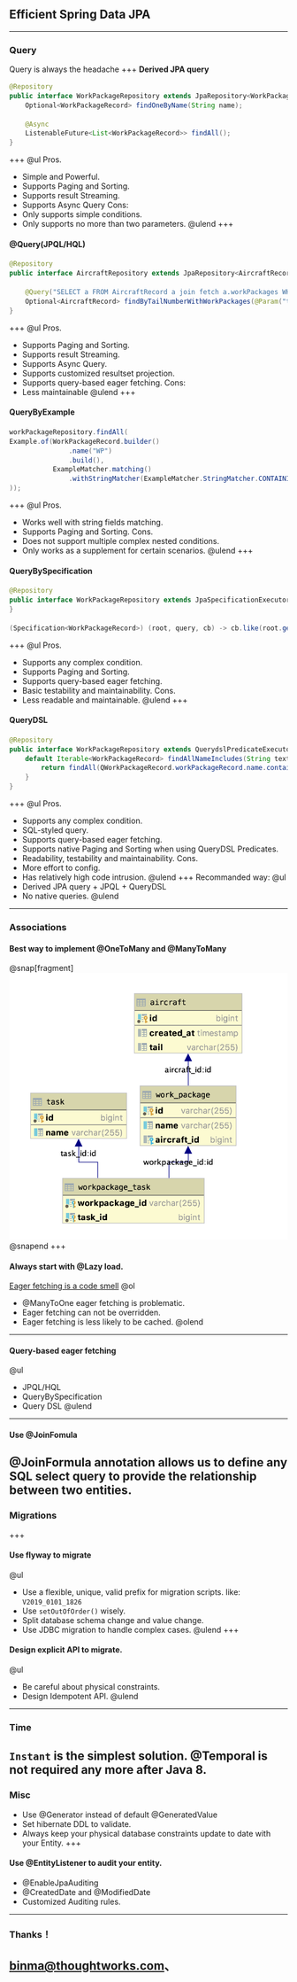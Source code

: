 ## Efficient Spring Data JPA
---
### Query
Query is always the headache
+++
**Derived JPA query**
```java
@Repository
public interface WorkPackageRepository extends JpaRepository<WorkPackageRecord, String>
    Optional<WorkPackageRecord> findOneByName(String name);

    @Async
    ListenableFuture<List<WorkPackageRecord>> findAll();
}
```
+++
@ul
Pros.
- Simple and Powerful.
- Supports Paging and Sorting.
- Supports result Streaming.
- Supports Async Query
Cons:
- Only supports simple conditions.
- Only supports no more than two parameters.
@ulend
+++
#### @Query(JPQL/HQL)
```java
@Repository
public interface AircraftRepository extends JpaRepository<AircraftRecord, Long> {

    @Query("SELECT a FROM AircraftRecord a join fetch a.workPackages WHERE a.tailNumber = :tailNumber")
    Optional<AircraftRecord> findByTailNumberWithWorkPackages(@Param("tailNumber") String tailNumber);
}
```
+++
@ul
Pros.
- Supports Paging and Sorting.
- Supports result Streaming.
- Supports Async Query.
- Supports customized resultset projection.
- Supports query-based eager fetching.
Cons:
- Less maintainable
@ulend
+++
#### QueryByExample
```java
workPackageRepository.findAll(
Example.of(WorkPackageRecord.builder()
               .name("WP")
               .build(),
           ExampleMatcher.matching()
               .withStringMatcher(ExampleMatcher.StringMatcher.CONTAINING)
));
```
+++
@ul
Pros.
- Works well with string fields matching.
- Supports Paging and Sorting.
Cons.
- Does not support multiple complex nested conditions.
- Only works as a supplement for certain scenarios.
@ulend
+++
#### QueryBySpecification
```java
@Repository
public interface WorkPackageRepository extends JpaSpecificationExecutor<WorkPackageRecord> {
}

(Specification<WorkPackageRecord>) (root, query, cb) -> cb.like(root.get("name"), "%"+ text + "%")
```
+++
@ul
Pros.
- Supports any complex condition.
- Supports Paging and Sorting.
- Supports query-based eager fetching.
- Basic testability and maintainability.
Cons.
- Less readable and maintainable.
@ulend
+++
#### QueryDSL
```java
@Repository
public interface WorkPackageRepository extends QuerydslPredicateExecutor<WorkPackageRecord> {
    default Iterable<WorkPackageRecord> findAllNameIncludes(String text) {
        return findAll(QWorkPackageRecord.workPackageRecord.name.contains(text));
    }
}
```
+++
@ul
Pros.
- Supports any complex condition.
- SQL-styled query.
- Supports query-based eager fetching.
- Supports native Paging and Sorting when using QueryDSL Predicates.
- Readability, testability and maintainability.
Cons.
- More effort to config.
- Has relatively high code intrusion.
@ulend
+++
Recommanded way:
@ul
- Derived JPA query + JPQL + QueryDSL
- No native queries.
@ulend
---
### Associations
#### Best way to implement @OneToMany and @ManyToMany
@snap[fragment]
![](./assets/sample-associations.png)
@snapend
+++
#### Always start with @Lazy load.
[Eager fetching is a code smell](https://vladmihalcea.com/eager-fetching-is-a-code-smell/)
@ol
- @ManyToOne eager fetching is problematic.
- Eager fetching can not be overridden.
- Eager fetching is less likely to be cached.
@olend
---
#### Query-based eager fetching
@ul
* JPQL/HQL
* QueryBySpecification
* Query DSL
@ulend
---
#### Use @JoinFomula
@JoinFormula annotation allows us to define any SQL select query to provide the relationship between two entities.
---
### Migrations
+++
#### Use flyway to migrate 
@ul
- Use a flexible, unique, valid prefix for migration scripts. like: `V2019_0101_1826`
- Use `setOutOfOrder()` wisely.
- Split database schema change and value change.
- Use JDBC migration to handle complex cases.
@ulend
+++
#### Design explicit API to migrate.
@ul
- Be careful about physical constraints.
- Design Idempotent API. 
@ulend
---
### Time
`Instant` is the simplest solution. 
@Temporal is not required any more after Java 8. 
---
### Misc
- Use @Generator instead of default @GeneratedValue
- Set hibernate DDL to validate.
- Always keep your physical database constraints update to date with your Entity.
+++
#### Use @EntityListener to audit your entity.
* @EnableJpaAuditing
* @CreatedDate and @ModifiedDate
* Customized Auditing rules.
---
### Thanks！
binma@thoughtworks.com、
---
